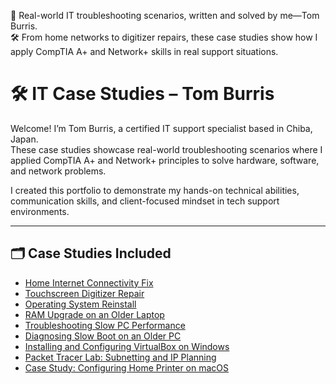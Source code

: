 💼 Real-world IT troubleshooting scenarios, written and solved by me—Tom Burris.  
🛠️ From home networks to digitizer repairs, these case studies show how I apply CompTIA A+ and Network+ skills in real support situations.

# 🛠️ IT Case Studies – Tom Burris

Welcome! I’m Tom Burris, a certified IT support specialist based in Chiba, Japan.  
These case studies showcase real-world troubleshooting scenarios where I applied CompTIA A+ and Network+ principles to solve hardware, software, and network problems.

I created this portfolio to demonstrate my hands-on technical abilities, communication skills, and client-focused mindset in tech support environments.

---

## 🗂️ Case Studies Included

- [Home Internet Connectivity Fix](./internet_fix.md)
- [Touchscreen Digitizer Repair](./touchscreen_digitizer.md)
- [Operating System Reinstall](./os_reinstall.md)
- [RAM Upgrade on an Older Laptop](./ram_upgrade.md)
- [Troubleshooting Slow PC Performance](./slow_pc.md)
- [Diagnosing Slow Boot on an Older PC](./slow_boot_case_study.md)
- [Installing and Configuring VirtualBox on Windows](./virtualbox_install_walkthrough.md)
- [Packet Tracer Lab: Subnetting and IP Planning](./packet_tracer_lab.md)
- [Case Study: Configuring Home Printer on macOS](./printer_case_study.md)
